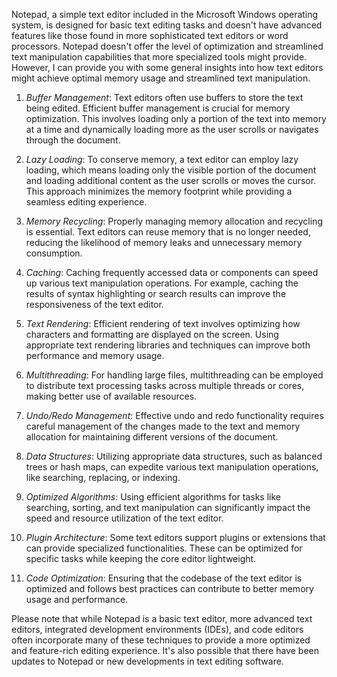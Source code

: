 Notepad, a simple text editor included in the Microsoft Windows operating system, is designed for basic text editing tasks and doesn't have advanced features like those found in more sophisticated text editors or word processors. Notepad doesn't offer the level of optimization and streamlined text manipulation capabilities that more specialized tools might provide. However, I can provide you with some general insights into how text editors might achieve optimal memory usage and streamlined text manipulation.

1. *Buffer Management*: Text editors often use buffers to store the text being edited. Efficient buffer management is crucial for memory optimization. This involves loading only a portion of the text into memory at a time and dynamically loading more as the user scrolls or navigates through the document.

2. *Lazy Loading*: To conserve memory, a text editor can employ lazy loading, which means loading only the visible portion of the document and loading additional content as the user scrolls or moves the cursor. This approach minimizes the memory footprint while providing a seamless editing experience.

3. *Memory Recycling*: Properly managing memory allocation and recycling is essential. Text editors can reuse memory that is no longer needed, reducing the likelihood of memory leaks and unnecessary memory consumption.

4. *Caching*: Caching frequently accessed data or components can speed up various text manipulation operations. For example, caching the results of syntax highlighting or search results can improve the responsiveness of the text editor.

5. *Text Rendering*: Efficient rendering of text involves optimizing how characters and formatting are displayed on the screen. Using appropriate text rendering libraries and techniques can improve both performance and memory usage.

6. *Multithreading*: For handling large files, multithreading can be employed to distribute text processing tasks across multiple threads or cores, making better use of available resources.

7. *Undo/Redo Management*: Effective undo and redo functionality requires careful management of the changes made to the text and memory allocation for maintaining different versions of the document.

8. *Data Structures*: Utilizing appropriate data structures, such as balanced trees or hash maps, can expedite various text manipulation operations, like searching, replacing, or indexing.

9. *Optimized Algorithms*: Using efficient algorithms for tasks like searching, sorting, and text manipulation can significantly impact the speed and resource utilization of the text editor.

10. *Plugin Architecture*: Some text editors support plugins or extensions that can provide specialized functionalities. These can be optimized for specific tasks while keeping the core editor lightweight.

11. *Code Optimization*: Ensuring that the codebase of the text editor is optimized and follows best practices can contribute to better memory usage and performance.

Please note that while Notepad is a basic text editor, more advanced text editors, integrated development environments (IDEs), and code editors often incorporate many of these techniques to provide a more optimized and feature-rich editing experience. It's also possible that there have been updates to Notepad or new developments in text editing software.

